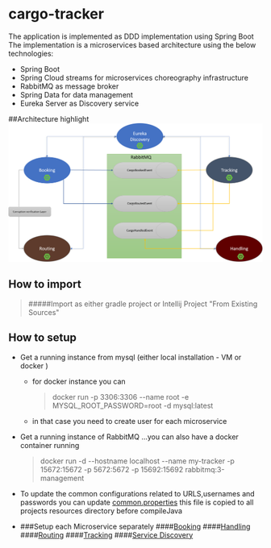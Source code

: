 # cargo-tracker

The application is implemented as DDD implementation using Spring Boot
The implementation is a microservices based architecture using the below technologies:
- Spring Boot
- Spring Cloud streams for microservices choreography infrastructure
- RabbitMQ as message broker
- Spring Data for data management
- Eureka Server as Discovery service

##Architecture highlight 
![](Architecture.png)
## How to import
> #####Import as either gradle project or Intellij Project "From Existing Sources"
## How to setup
- Get a running instance from mysql (either local installation - VM or docker )
    - for docker instance you can
      > docker run -p 3306:3306 --name root -e MYSQL_ROOT_PASSWORD=root -d mysql:latest
    - in that case you need to create user for each microservice
- Get a running instance of RabbitMQ ...you can also have a docker container running
  >docker run -d --hostname localhost --name my-tracker -p 15672:15672 -p 5672:5672 -p 15692:15692 rabbitmq:3-management
- To update the common configurations related to URLS,usernames and passwords you can update [common.properties](config/common.properties) this file is copied to all projects resources directory before compileJava

- ###Setup each Microservice separately
    ####[Booking](booking/README.md)
    ####[Handling](handling/README.md)
    ####[Routing](routing/README.md)
    ####[Tracking](tracking/README.md)
    ####[Service Discovery](service-discovery/README.md)